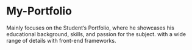 # My-Portfolio
Mainly focuses on the Student’s Portfolio, where he showcases his educational background, skills, and passion for the subject. with a wide range of details with front-end frameworks.
